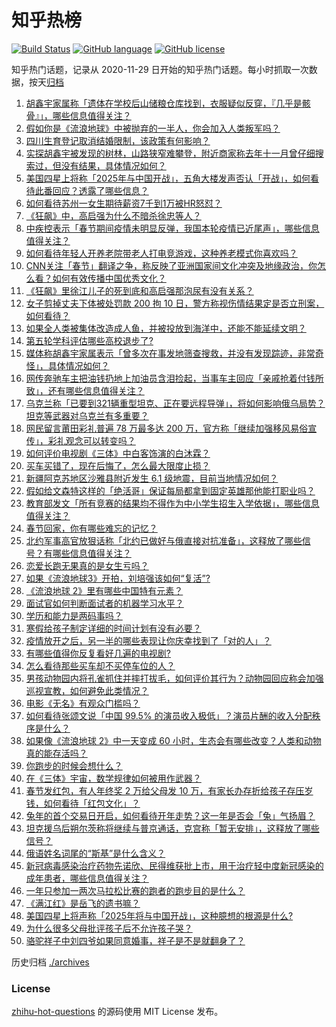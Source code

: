# 知乎热榜
[![Build Status](https://github.com/ToWeLong/zhihu-hot-questions/workflows/CI/badge.svg)](https://github.com/ToWeLong/zhihu-hot-questions/actions)
[![GitHub language](https://img.shields.io/badge/language-golang-orange.svg)](https://golang.org/)
[![GitHub license](https://img.shields.io/github/license/ToWeLong/zhihu-hot-questions)](https://github.com/ToWeLong/zhihu-hot-questions/blob/main/LICENSE)

知乎热门话题，记录从 2020-11-29 日开始的知乎热门话题。每小时抓取一次数据，按天[归档](./archives)

<!-- BEGIN -->

1. [胡鑫宇家属称「遗体在学校后山储粮仓库找到，衣服疑似反穿，『几乎是骸骨』」，哪些信息值得关注？](https://www.zhihu.com/question/581270614)
1. [假如你是《流浪地球》中被抛弃的一半人，你会加入人类叛军吗？](https://www.zhihu.com/question/580341171)
1. [四川生育登记取消结婚限制，该政策有何影响？](https://www.zhihu.com/question/581252087)
1. [实探胡鑫宇被发现的树林，山路狭窄难攀登，附近商家称去年十一月曾仔细搜索过，但没有结果，具体情况如何？](https://www.zhihu.com/question/581255440)
1. [美国四星上将称「2025年与中国开战」，五角大楼发声否认「开战」，如何看待此番回应？透露了哪些信息？](https://www.zhihu.com/question/581215639)
1. [如何看待苏州一女生期待薪资7千到1万被HR怒怼？](https://www.zhihu.com/question/581168285)
1. [《狂飙》中，高启强为什么不暗杀徐忠等人？](https://www.zhihu.com/question/580836775)
1. [中疾控表示「春节期间疫情未明显反弹，我国本轮疫情已近尾声」，哪些信息值得关注？](https://www.zhihu.com/question/581230092)
1. [如何看待年轻人开养老院带老人打电竞游戏，这种养老模式你喜欢吗？](https://www.zhihu.com/question/581183691)
1. [CNN关注「春节」翻译之争，称反映了亚洲国家间文化冲突及地缘政治，你怎么看？如何有效传播中国优秀文化？](https://www.zhihu.com/question/581110502)
1. [《狂飙》里徐江儿子的死到底和高启强那泡尿有没有关系？](https://www.zhihu.com/question/579567418)
1. [女子剪掉丈夫下体被处罚款 200 拘 10 日，警方称视伤情结果定是否立刑案，如何看待？](https://www.zhihu.com/question/581219042)
1. [如果全人类被集体改造成人鱼，并被投放到海洋中，还能不能延续文明？](https://www.zhihu.com/question/580447431)
1. [第五轮学科评估哪些高校退步了?](https://www.zhihu.com/question/578073857)
1. [媒体称胡鑫宇家属表示「曾多次在事发地筛查搜救，并没有发现踪迹，非常奇怪」，具体情况如何？](https://www.zhihu.com/question/581127274)
1. [网传奔驰车主把油钱扔地上加油员含泪捡起，当事车主回应「亲戚抢着付钱所致」，还有哪些信息值得关注？](https://www.zhihu.com/question/581140995)
1. [乌克兰称「已要到321辆重型坦克、正在要远程导弹」，将如何影响俄乌局势？坦克等武器对乌克兰有多重要？](https://www.zhihu.com/question/581127682)
1. [网民留言莆田彩礼普遍 78 万最多达 200 万，官方称「继续加强移风易俗宣传」，彩礼观念可以转变吗？](https://www.zhihu.com/question/580958999)
1. [如何评价电视剧《三体》中白客饰演的白沐霖？](https://www.zhihu.com/question/579287566)
1. [买车买错了，现在后悔了，怎么最大限度止损？](https://www.zhihu.com/question/578529468)
1. [新疆阿克苏地区沙雅县附近发生 6.1 级地震，目前当地情况如何？](https://www.zhihu.com/question/581203373)
1. [假如给文森特这样的「绝活哥」保证每局都拿到固定英雄那他能打职业吗？](https://www.zhihu.com/question/580372944)
1. [教育部发文「所有竞赛的结果均不得作为中小学生招生入学依据」，哪些信息值得关注？](https://www.zhihu.com/question/581211953)
1. [春节回家，你有哪些难忘的记忆？](https://www.zhihu.com/question/579085338)
1. [北约军事高官放狠话称「北约已做好与俄直接对抗准备」，这释放了哪些信号？有哪些信息值得关注？](https://www.zhihu.com/question/581138895)
1. [恋爱长跑无果真的是女生亏吗？](https://www.zhihu.com/question/581134104)
1. [如果《流浪地球3》开拍，刘培强该如何“复活”?](https://www.zhihu.com/question/580635864)
1. [《流浪地球 2》里有哪些中国特有元素？](https://www.zhihu.com/question/580062735)
1. [面试官如何判断面试者的机器学习水平？](https://www.zhihu.com/question/62482926)
1. [学历和能力是两码事吗？](https://www.zhihu.com/question/578347036)
1. [寒假给孩子制定详细的时间计划有没有必要？](https://www.zhihu.com/question/509778816)
1. [疫情放开之后，另一半的哪些表现让你庆幸找到了「对的人」？](https://www.zhihu.com/question/579214751)
1. [有哪些值得你反复看好几遍的电视剧?](https://www.zhihu.com/question/580977318)
1. [怎么看待那些买车却不买停车位的人？](https://www.zhihu.com/question/555902060)
1. [男孩动物园内将孔雀抓住并摔打拔毛，如何评价其行为？动物园回应称会加强巡视宣教，如何避免此类情况？](https://www.zhihu.com/question/580991728)
1. [电影《无名》有观众门槛吗？](https://www.zhihu.com/question/580135704)
1. [如何看待张颂文说「中国 99.5% 的演员收入极低」？演员片酬的收入分配秩序是什么？](https://www.zhihu.com/question/581145213)
1. [如果像《流浪地球 2》中一天变成 60 小时，生态会有哪些改变？人类和动物真的能存活吗？](https://www.zhihu.com/question/580486426)
1. [你跑步的时候会想什么？](https://www.zhihu.com/question/575964877)
1. [在《三体》宇宙，数学规律如何被用作武器？](https://www.zhihu.com/question/580581264)
1. [春节发红包，有人年终奖 2 万给父母发 10 万，有家长办存折给孩子存压岁钱，如何看待「红包文化」？](https://www.zhihu.com/question/581134029)
1. [兔年的首个交易日开启，如何看待开年走势？这一年是否会「兔」气扬眉？](https://www.zhihu.com/question/580981621)
1. [坦克援乌后朔尔茨称将继续与普京通话，克宫称「暂无安排」，这释放了哪些信号？](https://www.zhihu.com/question/581202293)
1. [俄语姓名词尾的“斯基”是什么含义？](https://www.zhihu.com/question/580848201)
1. [新冠病毒感染治疗药物先诺欣、民得维获批上市，用于治疗轻中度新冠感染的成年患者，哪些信息值得关注？](https://www.zhihu.com/question/581133933)
1. [一年只参加一两次马拉松比赛的跑者的跑步目的是什么？](https://www.zhihu.com/question/577862889)
1. [《满江红》是岳飞的遗书嘛？](https://www.zhihu.com/question/580367275)
1. [美国四星上将声称「2025年将与中国开战」，这种臆想的根源是什么?](https://www.zhihu.com/question/581054047)
1. [为什么很多父母批评孩子后不允许孩子哭？](https://www.zhihu.com/question/503746220)
1. [骆驼祥子中刘四爷如果同意婚事，祥子是不是就翻身了？](https://www.zhihu.com/question/285674629)

<!-- END -->

历史归档 [./archives](./archives)


### License
[zhihu-hot-questions](https://github.com/towelong/zhihu-hot-questions) 的源码使用 MIT License 发布。